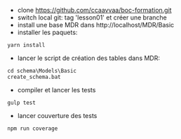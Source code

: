 * clone https://github.com/ccaavvaa/boc-formation.git
* switch local git:  tag 'lesson01' et créer une branche
* install une base MDR dans http://localhost/MDR/Basic
* installer les paquets:
````
yarn install
````

* lancer le script de création des tables dans MDR:
````
cd schema\Models\Basic
create_schema.bat
````

* compiler et lancer les tests
````
gulp test
````

* lancer couverture des tests
````
npm run coverage
````
